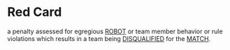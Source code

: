 # Red Card

a penalty assessed for egregious [ROBOT](!!) or team member behavior or rule
violations which results in a team being [DISQUALIFIED](!!) for the
[MATCH](!!).
